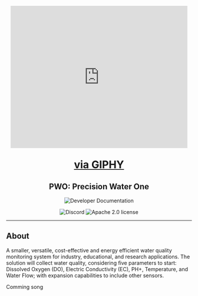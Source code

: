 <h1 align="center">
  <br>
  <iframe src="https://giphy.com/embed/p2CCCoAQyil6UmPPnT" width="480" height="386" frameBorder="0" class="giphy-embed" allowFullScreen></iframe><p><a href="https://giphy.com/gifs/p2CCCoAQyil6UmPPnT">via GIPHY</a></p>
</h1>

<h2 align="center">PWO: Precision Water One</h2>

<p align="center">
    <a href="https://www.whiteboxes.ch/docs/tentacle/t3-mkII/#/" style="text-decoration:none;">
    <img src="https://img.shields.io/badge/Documentation%20portal-blue.svg?style=for-the-badge"
         alt="Developer Documentation">
      </p>
<p align="center">
  <a href="https://discord.gg/sEQ7AyPE" style="text-decoration:none;"><img src="https://img.shields.io/badge/Discord-9cf.svg?logo=discord" alt="Discord"></a>
    <a href="https://github.com/Zignar-Technologies/DTag-DAO/blob/main/LICENSE" style="text-decoration:none;"><img src="https://img.shields.io/github/license/iotaledger/iota.c.svg" alt="Apache 2.0 license"></a>
</p>

---

## About
A smaller, versatile, cost-effective and energy efficient water quality monitoring system for industry, educational, and research applications. The solution will collect water quality, considering five parameters to start: Dissolved Oxygen (DO), Electric Conductivity (EC), PH+, Temperature, and Water Flow; with expansion capabilities to include other sensors.

Comming song
